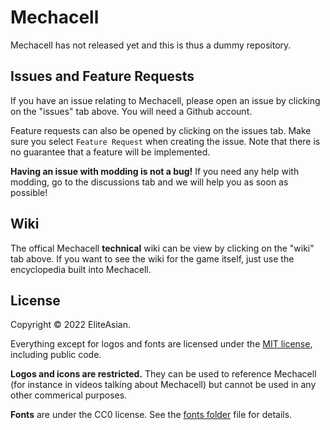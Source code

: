 # Mechacell
Mechacell has not released yet and this is thus a dummy repository.

## Issues and Feature Requests
If you have an issue relating to Mechacell, please open an issue by clicking on the "issues" tab above. You will need a Github account.

Feature requests can also be opened by clicking on the issues tab. Make sure you select `Feature Request` when creating the issue. Note that there is no guarantee that a feature will be implemented.

**Having an issue with modding is not a bug!** If you need any help with modding, go to the discussions tab and we will help you as soon as possible!

## Wiki
The offical Mechacell **technical** wiki can be view by clicking on the "wiki" tab above. If you want to see the wiki for the game itself, just use the encyclopedia built into Mechacell.

## License
Copyright &copy; 2022 EliteAsian.

Everything except for logos and fonts are licensed under the [MIT license](./LICENSE), including public code.

**Logos and icons are restricted.** They can be used to reference Mechacell (for instance in videos talking about Mechacell) but cannot be used in any other commerical purposes.

**Fonts** are under the CC0 license. See the [fonts folder](./fonts/) file for details.
